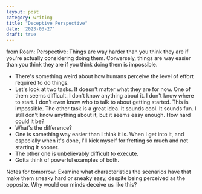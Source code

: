 ```yaml
---
layout: post
category: writing
title: "Deceptive Perspective"
date: '2023-03-27'
draft: true
---
```


from Roam: 
Perspective: Things are way harder than you think they are if you're actually considering doing them. Conversely, things are way easier than you think they are if you think doing them is impossible.

- There's something weird about how humans perceive the level of effort required to do things.
- Let's look at two tasks. It doesn't matter what they are for now. One of them seems difficult. I don't know anything about it. I don't know where to start. I don't even know who to talk to about getting started. This is impossible. The other task is a great idea. It sounds cool. It sounds fun. I still don't know anything about it, but it seems easy enough. How hard could it be?
- What's the difference?
- One is something way easier than I think it is. When I get into it, and especially when it's done, I'll kick myself for fretting so much and not starting it sooner.
- The other one is unbelievably difficult to execute. 
- Gotta think of powerful examples of both.

Notes for tomorrow: Examine what characteristics the scenarios have that make them sneaky hard or sneaky easy, despite being perceived as the opposite. Why would our minds deceive us like this?